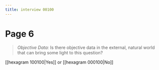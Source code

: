 ```yaml
---
title: interview 00100
---
```

# Page 6
> *Objective Data:* Is there objective data in the external, natural world that can bring some light to this question?

[[hexagram 100100|Yes]] or [[hexagram 000100|No]] 